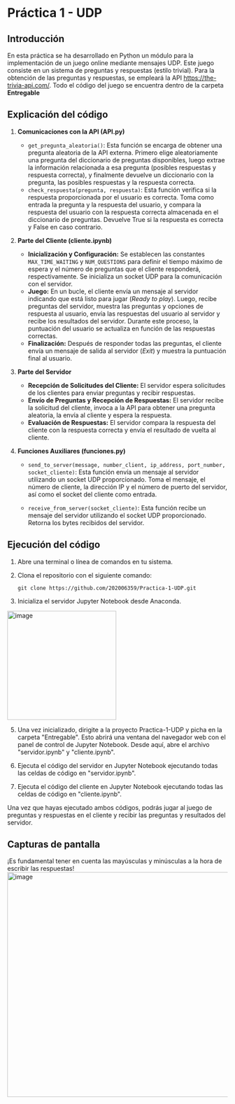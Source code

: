 # Práctica 1 - UDP
## Introducción
En esta práctica se ha desarrollado en Python un módulo para la implementación de un juego online mediante mensajes UDP. Este juego consiste en un sistema de preguntas y respuestas (estilo trivial). Para la obtención de las preguntas y respuestas, se empleará la API https://the-trivia-api.com/. Todo el código del juego se encuentra dentro de la carpeta **Entregable**
## Explicación del código
1. **Comunicaciones con la API (API.py)**
    - `get_pregunta_aleatoria()`: Esta función se encarga de obtener una pregunta aleatoria de la API externa. Primero elige aleatoriamente una pregunta del diccionario de preguntas disponibles, luego extrae la información relacionada a esa pregunta (posibles respuestas y respuesta correcta), y finalmente devuelve un diccionario con la pregunta, las posibles respuestas y la respuesta correcta.
    - `check_respuesta(pregunta, respuesta)`: Esta función verifica si la respuesta proporcionada por el usuario es correcta. Toma como entrada la pregunta y la respuesta del usuario, y compara la respuesta del usuario con la respuesta correcta almacenada en el diccionario de preguntas. Devuelve True si la respuesta es correcta y False en caso contrario.

2. **Parte del Cliente (cliente.ipynb)**
    - **Inicialización y Configuración:** Se establecen las constantes `MAX_TIME_WAITING` y `NUM_QUESTIONS` para definir el tiempo máximo de espera y el número de preguntas que el cliente responderá, respectivamente. Se inicializa un socket UDP para la comunicación con el servidor.
   - **Juego:** En un bucle, el cliente envía un mensaje al servidor indicando que está listo para jugar (*Ready to play*). Luego, recibe preguntas del servidor, muestra las preguntas y opciones de respuesta al usuario, envía las respuestas del usuario al servidor y recibe los resultados del servidor. Durante este proceso, la puntuación del usuario se actualiza en función de las respuestas correctas.
   - **Finalización:** Después de responder todas las preguntas, el cliente envía un mensaje de salida al servidor (*Exit*) y muestra la puntuación final al usuario.

3. **Parte del Servidor**
    - **Recepción de Solicitudes del Cliente:** El servidor espera solicitudes de los clientes para enviar preguntas y recibir respuestas.
    - **Envío de Preguntas y Recepción de Respuestas:** El servidor recibe la solicitud del cliente, invoca a la API para obtener una pregunta aleatoria, la envía al cliente y espera la respuesta.
    - **Evaluación de Respuestas:** El servidor compara la respuesta del cliente con la respuesta correcta y envía el resultado de vuelta al cliente.

4. **Funciones Auxiliares (funciones.py)**
    - `send_to_server(message, number_client, ip_address, port_number, socket_cliente)`: Esta función envía un mensaje al servidor utilizando un socket UDP proporcionado. Toma el mensaje, el número de cliente, la dirección IP y el número de puerto del servidor, así como el socket del cliente como entrada.
    
    - `receive_from_server(socket_cliente)`: Esta función recibe un mensaje del servidor utilizando el socket UDP proporcionado. Retorna los bytes recibidos del servidor.
## Ejecución del código 
1. Abre una terminal o línea de comandos en tu sistema.

2. Clona el repositorio con el siguiente comando:

    ```
    git clone https://github.com/202006359/Practica-1-UDP.git
    ```

3. Inicializa el servidor Jupyter Notebook desde Anaconda.
<img width="249" alt="image" src="https://github.com/202006359/Practica-1-UDP/assets/113789409/8347b6ac-c6fb-42b4-8620-f8b7634689c4">

  
5. Una vez inicializado, dirigite a la proyecto Practica-1-UDP y picha en la carpeta "Entregable". Esto abrirá una ventana del navegador web con el panel de control de Jupyter Notebook. Desde aquí, abre el archivo "servidor.ipynb" y "cliente.ipynb".

6. Ejecuta el código del servidor en Jupyter Notebook ejecutando todas las celdas de código en "servidor.ipynb".

7. Ejecuta el código del cliente en Jupyter Notebook ejecutando todas las celdas de código en "cliente.ipynb".

Una vez que hayas ejecutado ambos códigos, podrás jugar al juego de preguntas y respuestas en el cliente y recibir las preguntas y resultados del servidor. 

## Capturas de pantalla
¡Es fundamental tener en cuenta las mayúsculas y minúsculas a la hora de escribir las respuestas!
<img width="514" alt="image" src="https://github.com/202006359/Practica-1-UDP/assets/113789409/622ffe30-631a-410f-bd3b-1895b2a03d53">



